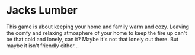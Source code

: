 # Jacks Lumber

This game is about keeping your home and family warm and cozy. Leaving the comfy and relaxing atmosphere of your home to keep the fire up can't be that cold and lonely, can it? Maybe it's not that lonely out there. But maybe it isn't friendly either...
